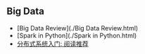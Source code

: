 ## Big Data

- [Big Data Review](./Big Data Review.html) 
- [Spark in Python](./Spark in Python.html) 
- [分布式系统入门: 阅读推荐](./分布式系统入门.html) 

